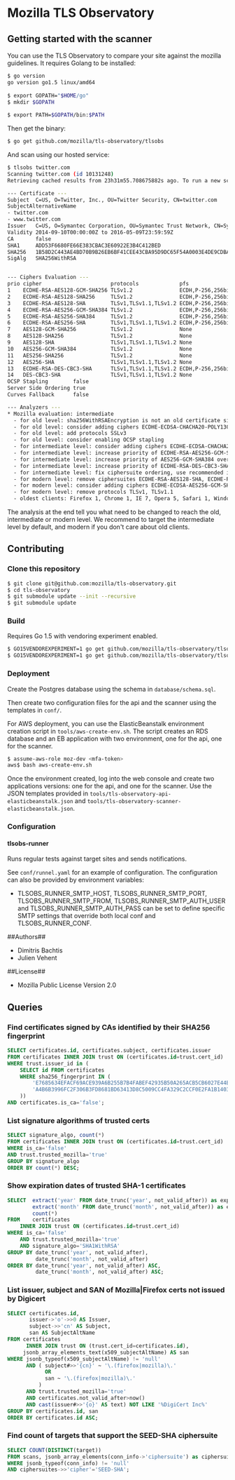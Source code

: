 # Mozilla TLS Observatory

## Getting started with the scanner

You can use the TLS Observatory to compare your site against the mozilla guidelines.
It requires Golang to be installed:
```bash
$ go version
go version go1.5 linux/amd64
 
$ export GOPATH="$HOME/go"
$ mkdir $GOPATH
 
$ export PATH=$GOPATH/bin:$PATH
```
Then get the binary:
```bash
$ go get github.com/mozilla/tls-observatory/tlsobs
```
And scan using our hosted service:
```bash
$ tlsobs twitter.com
Scanning twitter.com (id 10131248)
Retrieving cached results from 23h31m55.708675882s ago. To run a new scan, use '-r'.

--- Certificate ---
Subject  C=US, O=Twitter, Inc., OU=Twitter Security, CN=twitter.com	
SubjectAlternativeName
- twitter.com
- www.twitter.com
Issuer   C=US, O=Symantec Corporation, OU=Symantec Trust Network, CN=Symantec Class 3 EV SSL CA - G3
Validity 2014-09-10T00:00:00Z to 2016-05-09T23:59:59Z
CA       false
SHA1     ADD53F6680FE66E383CBAC3E60922E3B4C412BED
SHA256   1B58D2C443AE4BD70B9B26EB6BF41CEE43CBA95D9DC65F54A0003E4DE9CDBAF6
SigAlg   SHA256WithRSA


--- Ciphers Evaluation ---
prio cipher                      protocols             pfs                curves
1    ECDHE-RSA-AES128-GCM-SHA256 TLSv1.2               ECDH,P-256,256bits prime256v1
2    ECDHE-RSA-AES128-SHA256     TLSv1.2               ECDH,P-256,256bits prime256v1
3    ECDHE-RSA-AES128-SHA        TLSv1,TLSv1.1,TLSv1.2 ECDH,P-256,256bits prime256v1
4    ECDHE-RSA-AES256-GCM-SHA384 TLSv1.2               ECDH,P-256,256bits prime256v1
5    ECDHE-RSA-AES256-SHA384     TLSv1.2               ECDH,P-256,256bits prime256v1
6    ECDHE-RSA-AES256-SHA        TLSv1,TLSv1.1,TLSv1.2 ECDH,P-256,256bits prime256v1
7    AES128-GCM-SHA256           TLSv1.2               None               
8    AES128-SHA256               TLSv1.2               None               
9    AES128-SHA                  TLSv1,TLSv1.1,TLSv1.2 None               
10   AES256-GCM-SHA384           TLSv1.2               None               
11   AES256-SHA256               TLSv1.2               None               
12   AES256-SHA                  TLSv1,TLSv1.1,TLSv1.2 None               
13   ECDHE-RSA-DES-CBC3-SHA      TLSv1,TLSv1.1,TLSv1.2 ECDH,P-256,256bits prime256v1
14   DES-CBC3-SHA                TLSv1,TLSv1.1,TLSv1.2 None               
OCSP Stapling        false
Server Side Ordering true
Curves Fallback      false

--- Analyzers ---
* Mozilla evaluation: intermediate
  - for old level: sha256WithRSAEncryption is not an old certificate signature, use sha1WithRSAEncryption
  - for old level: consider adding ciphers ECDHE-ECDSA-CHACHA20-POLY1305, ECDHE-RSA-CHACHA20-POLY1305, ECDHE-ECDSA-AES128-GCM-SHA256, ECDHE-ECDSA-AES256-GCM-SHA384, DHE-RSA-AES128-GCM-SHA256, DHE-DSS-AES128-GCM-SHA256, DHE-DSS-AES256-GCM-SHA384, DHE-RSA-AES256-GCM-SHA384, ECDHE-ECDSA-AES128-SHA256, ECDHE-ECDSA-AES128-SHA, ECDHE-ECDSA-AES256-SHA384, ECDHE-ECDSA-AES256-SHA, DHE-RSA-AES128-SHA256, DHE-RSA-AES128-SHA, DHE-DSS-AES128-SHA256, DHE-RSA-AES256-SHA256, DHE-DSS-AES256-SHA, DHE-RSA-AES256-SHA, ECDHE-ECDSA-DES-CBC3-SHA, EDH-RSA-DES-CBC3-SHA, DHE-DSS-AES256-SHA256, DHE-DSS-AES128-SHA, DHE-RSA-CHACHA20-POLY1305, ECDHE-RSA-CAMELLIA256-SHA384, ECDHE-ECDSA-CAMELLIA256-SHA384, DHE-RSA-CAMELLIA256-SHA256, DHE-DSS-CAMELLIA256-SHA256, DHE-RSA-CAMELLIA256-SHA, DHE-DSS-CAMELLIA256-SHA, CAMELLIA256-SHA256, CAMELLIA256-SHA, ECDHE-RSA-CAMELLIA128-SHA256, ECDHE-ECDSA-CAMELLIA128-SHA256, DHE-RSA-CAMELLIA128-SHA256, DHE-DSS-CAMELLIA128-SHA256, DHE-RSA-CAMELLIA128-SHA, DHE-DSS-CAMELLIA128-SHA, CAMELLIA128-SHA256, CAMELLIA128-SHA, DHE-RSA-SEED-SHA, DHE-DSS-SEED-SHA, SEED-SHA
  - for old level: add protocols SSLv3
  - for old level: consider enabling OCSP stapling
  - for intermediate level: consider adding ciphers ECDHE-ECDSA-CHACHA20-POLY1305, ECDHE-RSA-CHACHA20-POLY1305, ECDHE-ECDSA-AES128-GCM-SHA256, ECDHE-ECDSA-AES256-GCM-SHA384, DHE-RSA-AES128-GCM-SHA256, DHE-RSA-AES256-GCM-SHA384, ECDHE-ECDSA-AES128-SHA256, ECDHE-ECDSA-AES128-SHA, ECDHE-ECDSA-AES256-SHA384, ECDHE-ECDSA-AES256-SHA, DHE-RSA-AES128-SHA256, DHE-RSA-AES128-SHA, DHE-RSA-AES256-SHA256, DHE-RSA-AES256-SHA, ECDHE-ECDSA-DES-CBC3-SHA, EDH-RSA-DES-CBC3-SHA
  - for intermediate level: increase priority of ECDHE-RSA-AES256-GCM-SHA384 over ECDHE-RSA-AES128-SHA
  - for intermediate level: increase priority of AES256-GCM-SHA384 over AES128-SHA
  - for intermediate level: increase priority of ECDHE-RSA-DES-CBC3-SHA over AES256-SHA
  - for intermediate level: fix ciphersuite ordering, use recommended intermediate ciphersuite
  - for modern level: remove ciphersuites ECDHE-RSA-AES128-SHA, ECDHE-RSA-AES256-SHA, AES128-GCM-SHA256, AES128-SHA256, AES128-SHA, AES256-GCM-SHA384, AES256-SHA256, AES256-SHA, ECDHE-RSA-DES-CBC3-SHA, DES-CBC3-SHA
  - for modern level: consider adding ciphers ECDHE-ECDSA-AES256-GCM-SHA384, ECDHE-ECDSA-CHACHA20-POLY1305, ECDHE-RSA-CHACHA20-POLY1305, ECDHE-ECDSA-AES128-GCM-SHA256, ECDHE-ECDSA-AES256-SHA384, ECDHE-ECDSA-AES128-SHA256
  - for modern level: remove protocols TLSv1, TLSv1.1
  - oldest clients: Firefox 1, Chrome 1, IE 7, Opera 5, Safari 1, Windows XP IE8, Android 2.3, Java 7
```

The analysis at the end tell you what need to be changed to reach the old, intermediate or modern level. We recommend to target the intermediate level by default, and modern if you don't care about old clients.

## Contributing
### Clone this repository

```bash
$ git clone git@github.com:mozilla/tls-observatory.git
$ cd tls-observatory
$ git submodule update --init --recursive
$ git submodule update
```

### Build

Requires Go 1.5 with vendoring experiment enabled.

```bash
$ GO15VENDOREXPERIMENT=1 go get github.com/mozilla/tls-observatory/tlsobs-scanner
$ GO15VENDOREXPERIMENT=1 go get github.com/mozilla/tls-observatory/tlsobs-api
```

### Deployment

Create the Postgres database using the schema in `database/schema.sql`.

Then create two configuration files for the api and the scanner using the templates in `conf/`.

For AWS deployment, you can use the ElasticBeanstalk environment creation script
in `tools/aws-create-env.sh`. The script creates an RDS database and an EB
application with two environment, one for the api, one for the scanner.

```bash
$ assume-aws-role moz-dev <mfa-token>
aws$ bash aws-create-env.sh
```
Once the environment created, log into the web console and create two
applications versions: one for the api, and one for the scanner. Use the JSON
templates provided in `tools/tls-observatory-api-elasticbeanstalk.json` and
`tools/tls-observatory-scanner-elasticbeanstalk.json`. 

### Configuration

#### tlsobs-runner
Runs regular tests against target sites and sends notifications.

See `conf/runnel.yaml` for an example of configuration. The configuration can
also be provided by environment variables:

* TLSOBS_RUNNER_SMTP_HOST, TLSOBS_RUNNER_SMTP_PORT, TLSOBS_RUNNER_SMTP_FROM,
  TLSOBS_RUNNER_SMTP_AUTH_USER and TLSOBS_RUNNER_SMTP_AUTH_PASS can be set to
  define specific SMTP settings that override both local conf and
  TLSOBS_RUNNER_CONF.

##Authors##

 * Dimitris Bachtis
 * Julien Vehent

##License##

 * Mozilla Public License Version 2.0

## Queries

### Find certificates signed by CAs identified by their SHA256 fingerprint

```sql
SELECT certificates.id, certificates.subject, certificates.issuer
FROM certificates INNER JOIN trust ON (certificates.id=trust.cert_id)
WHERE trust.issuer_id in (
    SELECT id FROM certificates
    WHERE sha256_fingerprint IN (
        'E7685634EFACF69ACE939A6B255B7B4FABEF42935B50A265ACB5CB6027E44E70',
        'A4B6B3996FC2F306B3FD8681BD63413D8C5009CC4FA329C2CCF0E2FA1B140305'
    ))
AND certificates.is_ca='false';
```

### List signature algorithms of trusted certs

```sql
SELECT signature_algo, count(*)
FROM certificates INNER JOIN trust ON (certificates.id=trust.cert_id)
WHERE is_ca='false'
AND trust.trusted_mozilla='true'
GROUP BY signature_algo
ORDER BY count(*) DESC;
```

### Show expiration dates of trusted SHA-1 certificates

```sql
SELECT  extract('year' FROM date_trunc('year', not_valid_after)) as expiration_year,
        extract('month' FROM date_trunc('month', not_valid_after)) as expiration_month,
        count(*)
FROM    certificates
    INNER JOIN trust ON (certificates.id=trust.cert_id)
WHERE is_ca='false'
    AND trust.trusted_mozilla='true'
    AND signature_algo='SHA1WithRSA'
GROUP BY date_trunc('year', not_valid_after),
         date_trunc('month', not_valid_after)
ORDER BY date_trunc('year', not_valid_after) ASC,
         date_trunc('month', not_valid_after) ASC;
```

### List issuer, subject and SAN of Mozilla|Firefox certs not issued by Digicert

```sql
SELECT certificates.id,
       issuer->'o'->>0 AS Issuer,
       subject->>'cn' AS Subject,
       san AS SubjectAltName
FROM certificates
      INNER JOIN trust ON (trust.cert_id=certificates.id),
     jsonb_array_elements_text(x509_subjectAltName) AS san
WHERE jsonb_typeof(x509_subjectAltName) != 'null'
      AND ( subject#>>'{cn}' ~ '\.(firefox|mozilla)\.'
            OR
            san ~ '\.(firefox|mozilla)\.'
          )
      AND trust.trusted_mozilla='true'
      AND certificates.not_valid_after>now()
      AND cast(issuer#>>'{o}' AS text) NOT LIKE '%DigiCert Inc%'
GROUP BY certificates.id, san
ORDER BY certificates.id ASC;
```

### Find count of targets that support the SEED-SHA ciphersuite

```sql
SELECT COUNT(DISTINCT(target))
FROM scans, jsonb_array_elements(conn_info->'ciphersuite') as ciphersuites
WHERE jsonb_typeof(conn_info) != 'null'
AND ciphersuites->>'cipher'='SEED-SHA';
```
